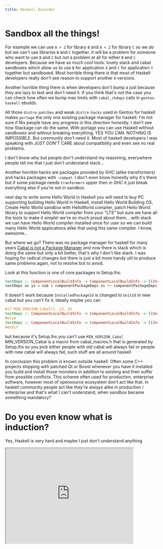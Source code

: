 ```yaml
---
title: Haskell disorder
---
```


Sandbox all the things!
=======================

For example we can use `A > 2` for library `B` and `A < 2` for library `C` so we do but we can't use libraries `B` and `C` together.
It will be a problem for someone who want to use `B` and `C` but not a problem at all for either `B` and `C` developers.
Because we have so much cool tools: lovely stack and cabal sandboxes which allow us to use `B` for application `X` and `C` for application `Y` together but sandboxed.
Most horrible thing there is that most of Haskell developers really don't see reason to support another `A` versions.

Another horrible thing there is when developers don't bump `A` just because they are lazy to test and don't need it.
If you think that's not the case you can check how often we bump max limits with `cabal_chdeps` calls in `gentoo-haskell` ebuilds.

All those `distro-patches` and weak `distro-hacks` used in Gentoo for haskell makes `portage` the only one existing package manager for haskell.
I'm not sure if Nix people have any progress in this direction honestly.
I don't see how Stackage can do the same. With portage you can use Haskell without sandboxes and without breaking everything, YES YOU CAN.
NOTHING IS IMPOSSIBLE. But community don't need it. Most of haskell developers I was speaking with JUST DON'T CARE about compatibility and even see no real problems.

I don't know why but people don't understand my reasoning, everywhere people tell me that I just don't understand stack...

Another horrible hacks are packages provided by GHC (alike transformers) and hacks packages with `-compat`.
I don't even know honestly why it's there but if some package needs `tranformers` upper then in GHC it just break everything else if you're not in sandbox.

next day to write some Hello World in Haskell you will need to buy PC supporting building Hello World in Haskell,
install Hello World Building OS, Create Hello World sandbox with HelloWorld compiler, patch Hello World library to support Hello World compiler from your "LTS"
but sure we have all the tools to make it simple! we're so much proud about them...
with stack we can have Hello World compiler installed once for user so we can build many Hello World applications alike that using this same compiler.
I know, awesome...

But where we go? There was no package manager for haskell for many years [Cabal is not a Package Manager](https://ivanmiljenovic.wordpress.com/2010/03/15/repeat-after-me-cabal-is-not-a-package-manager/)
and now there is stack which is doing the same but only a bit better, that's why I don't like stack. I was hoping for radical changes
but there is just a bit more handy util to produce same problems again, not to resolve but to avoid.

Look at this function is one of core packages in Setup.lhs:

``` haskell
testDeps :: ComponentLocalBuildInfo -> ComponentLocalBuildInfo -> [(InstalledPackageId, PackageId)]
testDeps xs ys = nub $ componentPackageDeps xs ++ componentPackageDeps ys
```

It doesn't work because `InstalledPackageId` is changed to `UnitId` in new cabal but you can't fix it.
Ideally maybe you can

``` haskell
#if MIN_VERSION_Cabal(1, 23, 0)
testDeps :: ComponentLocalBuildInfo -> ComponentLocalBuildInfo -> [(UnitId, PackageId)]
#else
testDeps :: ComponentLocalBuildInfo -> ComponentLocalBuildInfo -> [(InstalledPackageId, PackageId)]
#endif
```

but because it's Setup.lhs you can't use `MIN_VERSION_Cabal` MIN_VERSION_Cabal is a macro from cabal_macros.h that is generated by Setup.lhs
so you pick either people with old cabal will always fail or people with new cabal will always fail, such stuff are all around haskell

In conclusion this problem is known outside haskell. Often some C++ projects shipping with patched Qt or Boost whenever you have it installed
you build and install those monsters in addition to existing and then suffer from possible conflicts. This scheme often used for production,
enterprise software, however most of opensource ecosystem don't act like that. In haskell community people act like they're always alike in
production / enterprise and that's what I can't understand, when sandbox became something mandatory?

Do you even know what is induction?
===================================

Yes, Haskell is very hard and maybe I just don't understand anything

<iframe width="420" height="315"
src="http://www.youtube.com/embed/v93rM8-bU2g?autoplay=1">
</iframe>
